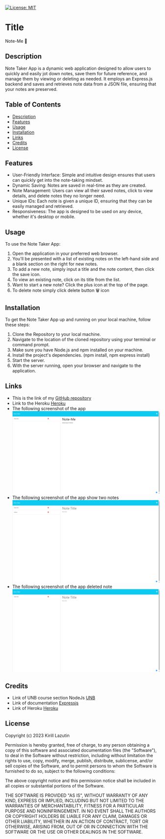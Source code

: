 [![License: MIT](https://img.shields.io/badge/License-MIT-yellow.svg)](https://opensource.org/licenses/MIT)

# Title

Note-Me 📝

## Description

Note Taker App is a dynamic web application designed to allow users to quickly and easily jot down notes, save them for future reference, and manage them by viewing or deleting as needed. It employs an Express.js backend and saves and retrieves note data from a JSON file, ensuring that your notes are preserved.

## Table of Contents

- [Description](#description)
- [Features](#features)
- [Usage](#usage)
- [Installation](#installation)
- [Links](#links)
- [Credits](#credits)
- [License](#license)

## Features

- User-Friendly Interface: Simple and intuitive design ensures that users can quickly get into the note-taking mindset.
- Dynamic Saving: Notes are saved in real-time as they are created.
- Note Management: Users can view all their saved notes, click to view details, and delete notes they no longer need.
- Unique IDs: Each note is given a unique ID, ensuring that they can be easily managed and retrieved.
- Responsiveness: The app is designed to be used on any device, whether it's desktop or mobile.

## Usage

To use the Note Taker App:

1. Open the application in your preferred web browser.
2. You'll be presented with a list of existing notes on the left-hand side and a blank section on the right for new notes.
3. To add a new note, simply input a title and the note content, then click the save icon.
4. To view an existing note, click on its title from the list.
5. Want to start a new note? Click the plus icon at the top of the page.
6. To delete note simply click delete button 🗑️ icon

## Installation

To get the Note Taker App up and running on your local machine, follow these steps:

1. Clone the Repository to your local machine.
2. Navigate to the location of the cloned repository using your terminal or command prompt.
3. Make sure you have Node.js and npm installed on your machine.
4. Install the project's dependencies. (npm install, npm express install)
5. Start the server.
6. With the server running, open your browser and navigate to the application.

## Links

- This is the link of my [GitHub repository](https://github.com/Kirill777-web/Note-Me)
- Link to the Heroku [Heroku](https://note-me-app-563f60f93fb6.herokuapp.com/notes)
- The following screenshot of the app ![Note-Me](/Assets/Added%20Note%20to%20the%20app.png)
- The following screenshot of the app show two notes ![Note-Me](/Assets/Two%20Notes.png)
- The following screenshot of the app deleted note ![Note-Me](/Assets/Deleted%20one%20note.png)

## Credits

- Link of UNB course section NodeJs [UNB](https://courses.bootcampspot.com/)
- Link of documentation [Expressjs](https://expressjs.com/)
- Link of Heroku [Heroku](https://heroku.com/)

## License

Copyright (c) 2023 Kirill Lazutin

Permission is hereby granted, free of charge, to any person obtaining a copy of this software and associated documentation files (the "Software"), to deal in the Software without restriction, including without limitation the rights to use, copy, modify, merge, publish, distribute, sublicense, and/or sell copies of the Software, and to permit persons to whom the Software is furnished to do so, subject to the following conditions:

The above copyright notice and this permission notice shall be included in all copies or substantial portions of the Software.

THE SOFTWARE IS PROVIDED "AS IS", WITHOUT WARRANTY OF ANY KIND, EXPRESS OR IMPLIED, INCLUDING BUT NOT LIMITED TO THE WARRANTIES OF MERCHANTABILITY, FITNESS FOR A PARTICULAR PURPOSE AND NONINFRINGEMENT. IN NO EVENT SHALL THE AUTHORS OR COPYRIGHT HOLDERS BE LIABLE FOR ANY CLAIM, DAMAGES OR OTHER LIABILITY, WHETHER IN AN ACTION OF CONTRACT, TORT OR OTHERWISE, ARISING FROM, OUT OF OR IN CONNECTION WITH THE SOFTWARE OR THE USE OR OTHER DEALINGS IN THE SOFTWARE.
